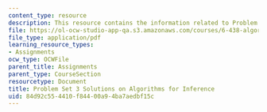 ```yaml
---
content_type: resource
description: This resource contains the information related to Problem Set 3 Solutions.
file: https://ol-ocw-studio-app-qa.s3.amazonaws.com/courses/6-438-algorithms-for-inference-fall-2014/84d92c554410f84400a94ba7aedbf15c_MIT6_438F14_ps3_sol.pdf
file_type: application/pdf
learning_resource_types:
- Assignments
ocw_type: OCWFile
parent_title: Assignments
parent_type: CourseSection
resourcetype: Document
title: Problem Set 3 Solutions on Algorithms for Inference
uid: 84d92c55-4410-f844-00a9-4ba7aedbf15c
---
```

